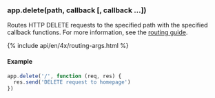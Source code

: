 <h3 id='app.delete.method'>app.delete(path, callback [, callback ...])</h3>

Routes HTTP DELETE requests to the specified path with the specified callback functions.
For more information, see the [routing guide](/guide/routing.html).

{% include api/en/4x/routing-args.html %}

#### Example

```js
app.delete('/', function (req, res) {
  res.send('DELETE request to homepage')
})
```
